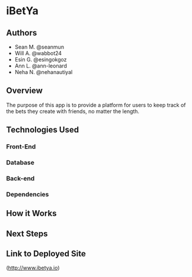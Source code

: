 # iBetYa

## Authors
* Sean M. @seanmun
* Will A. @wabbot24
* Esin G. @esingokgoz
* Ann L. @ann-leonard
* Neha N. @nehanautiyal

## Overview
The purpose of this app is to provide a platform for users to keep track of the bets they create with friends, no matter the length. 

##  Technologies Used

### Front-End

### Database

### Back-end

### Dependencies

## How it Works

## Next Steps

## Link to Deployed Site

(http://www.ibetya.io)
